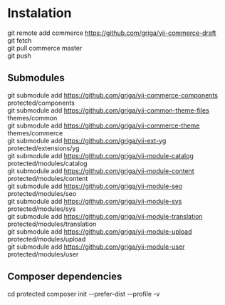 Instalation
===========
git remote add commerce https://github.com/griga/yii-commerce-draft<br>
git fetch<br>
git pull commerce master<br>
git push<br>

Submodules
----------------
git submodule add https://github.com/griga/yii-commerce-components protected/components<br>
git submodule add https://github.com/griga/yii-common-theme-files themes/common<br>
git submodule add https://github.com/griga/yii-commerce-theme themes/commerce<br>
git submodule add https://github.com/griga/yii-ext-yg protected/extensions/yg<br>
git submodule add https://github.com/griga/yii-module-catalog protected/modules/catalog<br>
git submodule add https://github.com/griga/yii-module-content protected/modules/content<br>
git submodule add https://github.com/griga/yii-module-seo protected/modules/seo<br>
git submodule add https://github.com/griga/yii-module-sys protected/modules/sys<br>
git submodule add https://github.com/griga/yii-module-translation protected/modules/translation<br>
git submodule add https://github.com/griga/yii-module-upload protected/modules/upload<br>
git submodule add https://github.com/griga/yii-module-user protected/modules/user<br>

Composer dependencies
-----------------------------------
cd protected
composer init --prefer-dist --profile -v